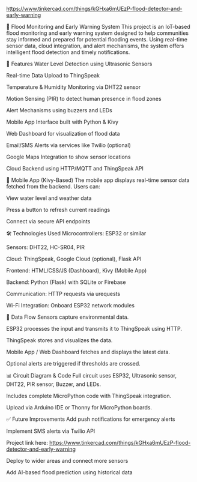 https://www.tinkercad.com/things/kGHxa6mUEzP-flood-detector-and-early-warning

🌊 Flood Monitoring and Early Warning System
This project is an IoT-based flood monitoring and early warning system designed to help communities stay informed and prepared for potential flooding events. Using real-time sensor data, cloud integration, and alert mechanisms, the system offers intelligent flood detection and timely notifications.


🔧 Features
Water Level Detection using Ultrasonic Sensors

Real-time Data Upload to ThingSpeak

Temperature & Humidity Monitoring via DHT22 sensor

Motion Sensing (PIR) to detect human presence in flood zones

Alert Mechanisms using buzzers and LEDs

Mobile App Interface built with Python & Kivy

Web Dashboard for visualization of flood data

Email/SMS Alerts via services like Twilio (optional)

Google Maps Integration to show sensor locations

Cloud Backend using HTTP/MQTT and ThingSpeak API


📱 Mobile App (Kivy-Based)
The mobile app displays real-time sensor data fetched from the backend. Users can:

View water level and weather data

Press a button to refresh current readings

Connect via secure API endpoints



🛠️ Technologies Used
Microcontrollers: ESP32 or similar

Sensors: DHT22, HC-SR04, PIR

Cloud: ThingSpeak, Google Cloud (optional), Flask API

Frontend: HTML/CSS/JS (Dashboard), Kivy (Mobile App)

Backend: Python (Flask) with SQLite or Firebase

Communication: HTTP requests via urequests

Wi-Fi Integration: Onboard ESP32 network modules


🔄 Data Flow
Sensors capture environmental data.

ESP32 processes the input and transmits it to ThingSpeak using HTTP.

ThingSpeak stores and visualizes the data.

Mobile App / Web Dashboard fetches and displays the latest data.

Optional alerts are triggered if thresholds are crossed.


📊 Circuit Diagram & Code
Full circuit uses ESP32, Ultrasonic sensor, DHT22, PIR sensor, Buzzer, and LEDs.

Includes complete MicroPython code with ThingSpeak integration.

Upload via Arduino IDE or Thonny for MicroPython boards.


✅ Future Improvements
Add push notifications for emergency alerts

Implement SMS alerts via Twilio API


Project link here: https://www.tinkercad.com/things/kGHxa6mUEzP-flood-detector-and-early-warning

Deploy to wider areas and connect more sensors

Add AI-based flood prediction using historical data
